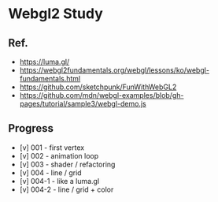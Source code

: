 # Webgl2 Study

## Ref.

- https://luma.gl/
- https://webgl2fundamentals.org/webgl/lessons/ko/webgl-fundamentals.html
- https://github.com/sketchpunk/FunWithWebGL2
- https://github.com/mdn/webgl-examples/blob/gh-pages/tutorial/sample3/webgl-demo.js


## Progress

- [v] 001 - first vertex
- [v] 002 - animation loop
- [v] 003 - shader /  refactoring
- [v] 004 - line / grid
- [v] 004-1 - like a luma.gl
- [v] 004-2 - line / grid + color